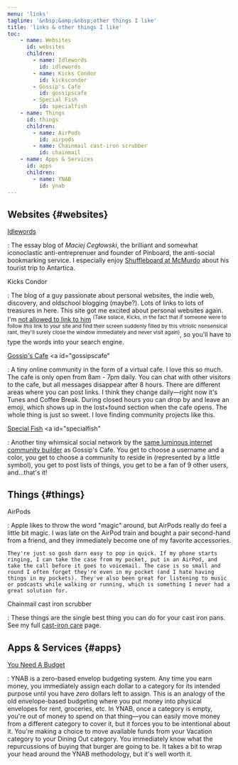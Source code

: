```yaml
---
menu: 'links'
tagline: '&nbsp;&amp;&nbsp;other things I like'
title: 'links & other things I like'
toc:
    - name: Websites
      id: websites
      children:
        - name: Idlewords
          id: idlewords
        - name: Kicks Condor
          id: kickscondor
        - Gossip's Cafe
          id: gossipscafe
        - Special Fish
          id: specialfish
    - name: Things
      id: things
      children:
        - name: AirPods
          id: airpods
        - name: Chainmail cast-iron scrubber
          id: chainmail
    - name: Apps & Services
      id: apps
      children:
        - name: YNAB
          id: ynab
---
```


## Websites {#websites}

[Idlewords](https://idlewords.com) <a id="idlewords"></a>

:   The essay blog of *Maciej Cegłowski*, the brilliant and somewhat iconoclastic anti-entreprenuer and founder of Pinboard, the anti-social bookmarking service. I especially enjoy [Shuffleboard at McMurdo](https://idlewords.com/2016/05/shuffleboard_at_mcmurdo.htm) about his tourist trip to Antartica. 

Kicks Condor <a id="kickscondor"></a>

:   The blog of a guy passionate about personal websites, the indie web, discovery, and oldschool blogging (maybe?). Lots of links to lots of treasures in here. This site got me excited about personal websites again. I'm [not allowed to link to him](https://www.kickscondor.com/okay-shut-up-about-me-now) <sup>(Take solace, Kicks, in the fact that if someone were to follow *this* link to your site and find their screen suddenly filled by this vitriolic nonsensical rant, they'll surely close the window immediately and never visit again)</sup>, so you'll have to type the words into your search engine.

<a href="http://gossips.cafe/">Gossip's Cafe</a> <a id="gossipscafe"</a>

:    A tiny online community in the form of a virtual cafe. I love this so much. The cafe is only open from 8am - 7pm daily. You can chat with other visitors to the cafe, but all messages disappear after 8 hours. There are different areas where you can post links. I think they change daily—right now it's Tunes and Coffee Break. During closed hours you can drop by and leave an emoji, which shows up in the lost+found section when the cafe opens. The whole thing is just so sweet. I love finding community projects like this.

<a href="https://special.fish">Special Fish</a> <a id="specialfish"</a>

:    Another tiny whimsical social network by the [same luminous internet community builder](http://bellkiosk.site/) as Gossip's Cafe. You get to choose a username and a color, you get to choose a community to reside in (represented by a little symbol), you get to post lists of things, you get to be a fan of 9 other users, and...that's it!

## Things {#things}

AirPods <a id="airpods"></a>

:   Apple likes to throw the word "magic" around, but AirPods really do feel a little bit magic. I was late on the AirPod train and bought a pair second-hand from a friend, and they immediately become one of my favorite accessories.

    They're just so gosh darn easy to pop in quick. If my phone starts ringing, I can take the case from my pocket, put in an AirPod, and take the call before it goes to voicemail. The case is so small and round I often forget they're even in my pocket (and I hate having things in my pockets). They've also been great for listening to music or podcasts while walking or running, which is something I never had a great solution for.

Chainmail cast iron scrubber <a id="chainmail"></a>

:   These things are the single best thing you can do for your cast iron pans. See my full [cast-iron care](/food/cast-iron) page.

## Apps & Services {#apps}

[You Need A Budget](https://www.youneedabudget.com/) <a id="ynab"></a>

:   YNAB is a zero-based envelop budgeting system. Any time you earn money, you immediately assign each dollar to a category for its intended purpose until you have *zero* dollars left to assign. This is an analogy of the old envelope-based budgeting where you put money into physical envelopes for rent, groceries, etc. In YNAB, once a category is empty, you're out of money to spend on that thing—you can easily move money from a different category to cover it, but it forces you to be intentional about it. You're making a choice to move available funds from your Vacation category to your Dining Out category. You immediately know what the repurcussions of buying that burger are going to be. It takes a bit to wrap your head around the YNAB methodology, but it's well worth it.
